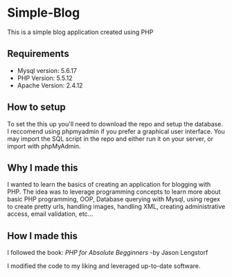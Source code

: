 # Simple-Blog
This is a simple blog application created using PHP

## Requirements
- Mysql version: 5.6.17
- PHP Version: 5.5.12
- Apache Version: 2.4.12

## How to setup
To set the this up you'll need to download the repo and setup the database.
I reccomend using phpmyadmin if you prefer a graphical user interface.
You may import the SQL script in the repo and either run it on your server, or import with phpMyAdmin.

## Why I made this
I wanted to learn the basics of creating an application for blogging with PHP.
The idea was to leverage programming concepts to learn more about basic PHP programming, OOP, Database querying with Mysql, 
using regex to create pretty urls, handling images, handling XML, creating administrative access, email validation, etc...

## How I made this
I followed the book:
*PHP for Absolute Begginners*
  -by Jason Lengstorf
  
I modified the code to my liking and leveraged up-to-date software.
